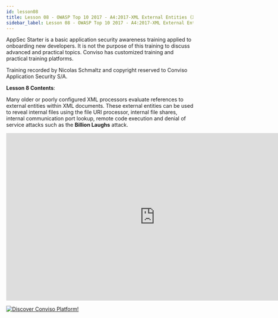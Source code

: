 ```yaml
---
id: lesson08
title: Lesson 08 - OWASP Top 10 2017 - A4:2017-XML External Entities (XXE)
sidebar_label: Lesson 08 - OWASP Top 10 2017 - A4:2017-XML External Entities (XXE)
---
```


AppSec Starter is a basic application security awareness training applied to onboarding new developers. It is not the purpose of this training to discuss advanced and practical topics. Conviso has customized training and practical training platforms.

Training recorded by Nicolas Schmaltz and copyright reserved to Conviso Application Security S/A.

**Lesson 8 Contents**:

Many older or poorly configured XML processors evaluate references to external entities within XML documents. These external entities can be used to reveal internal files using the file URI processor, internal file shares, internal communication port lookup, remote code execution and denial of service attacks such as the **Billion Laughs** attack.

<div style={{textAlign: 'center'}}>

<iframe width="800" height="450" src="https://www.youtube.com/embed/GDpEebVLvD8" title="YouTube video player" frameborder="0" allow="accelerometer; autoplay; clipboard-write; encrypted-media; gyroscope; picture-in-picture" allowfullscreen></iframe>

</div>

[![Discover Conviso Platform!](https://no-cache.hubspot.com/cta/default/5613826/interactive-125788977029.png)](https://cta-service-cms2.hubspot.com/web-interactives/public/v1/track/redirect?encryptedPayload=AVxigLKtcWzoFbzpyImNNQsXC9S54LjJuklwM39zNd7hvSoR%2FVTX%2FXjNdqdcIIDaZwGiNwYii5hXwRR06puch8xINMyL3EXxTMuSG8Le9if9juV3u%2F%2BX%2FCKsCZN1tLpW39gGnNpiLedq%2BrrfmYxgh8G%2BTcRBEWaKasQ%3D&webInteractiveContentId=125788977029&portalId=5613826)